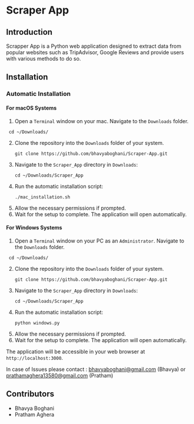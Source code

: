 # Scraper App

## Introduction

Scrapper App is a Python web application designed to extract data from popular websites such as TripAdvisor, Google Reviews and provide users with various methods to do so.

## Installation

### Automatic Installation

#### For macOS Systems

1. Open a `Terminal` window on your mac. Navigate to the `Downloads` folder.
  ```
   cd ~/Downloads/
   ```
2. Clone the repository into the `Downloads` folder of your system.
   ```
   git clone https://github.com/bhavyaboghani/Scraper-App.git
   ```
3. Navigate to the `Scraper_App` directory in `Downloads`:
   ```
   cd ~/Downloads/Scraper_App
   ```
4. Run the automatic installation script:
   ```
   ./mac_installation.sh
   ```
5. Allow the necessary permissions if prompted.
6. Wait for the setup to complete. The application will open automatically.

#### For Windows Systems

1. Open a `Terminal` window on your PC as an `Administrator`. Navigate to the `Downloads` folder.
  ```
   cd ~/Downloads/
   ```
2. Clone the repository into the `Downloads` folder of your system.
   ```
   git clone https://github.com/bhavyaboghani/Scraper-App.git
   ```
3. Navigate to the `Scraper_App` directory in `Downloads`:
   ```
   cd ~/Downloads/Scraper_App
   ```
4. Run the automatic installation script:
   ```
   python windows.py
   ```
5. Allow the necessary permissions if prompted.
6. Wait for the setup to complete. The application will open automatically.


The application will be accessible in your web browser at `http://localhost:3000`.

In case of Issues please contact : bhavyaboghani@gmail.com (Bhavya) or prathamaghera13580@gmail.com (Pratham)

## Contributors

- Bhavya Boghani
- Pratham Aghera


